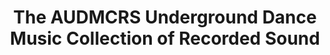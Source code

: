 ---
ee_id_thing: '2242'
site: '1'
type: '2'
inv_num: 2013-063
url: 2013-063-audmcrs-website
title: The AUDMCRS Underground Dance Music Collection of Recorded Sound
year: '2013'
display_year: '2013'
medium: Website
dims: ''
pitch: "​Website 4 my touring trance record collection."
ps: ''
live_url: http://audmcrs.coryarcangel.com
related: |-
  [2217] [2011-156-audmcrs-installation] 2011-156 The AUDMCRS Underground Dance Music Collection of Recorded Sound
  [2228] [2012-065-audmcrs-essay] 2012-065 AUDMCRS Essay
youtube: ''
related_code: ''
imgs: audmcrs-website-2013-063-digital-database-ih.jpg
subheading: "(Website)"
download: ''
add_credit: ''
commission: ''
layout: things-i-made
---